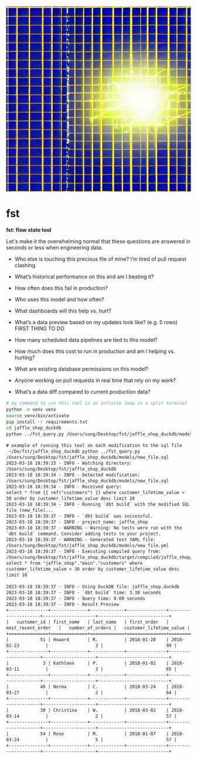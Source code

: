 <p align="center">
  <img src="./images/logo.jpeg" alt="fst: flow state tool]">
</p>


# fst

**fst: flow state tool**

Let's make it the overwhelming normal that these questions are answered in seconds or less when engineering data.

- Who else is touching this precious file of mine? I’m tired of pull request clashing

- What’s historical performance on this and am I beating it?

- How often does this fail in production?

- Who uses this model and how often?

- What dashboards will this help vs. hurt?

- What’s a data preview based on my updates look like? (e.g. 5 rows) FIRST THING TO DO

- How many scheduled data pipelines are tied to this model?

- How much does this cost to run in production and am I helping vs. hurting?

- What are existing database permissions on this model?

- Anyone working on pull requests in real time that rely on my work?

- What’s a data diff compared to current production data?


```bash
# my command to run this tool in an infinite loop in a split terminal
python -m venv venv
source venv/bin/activate     
pip install -r requirements.txt
cd jaffle_shop_duckdb
python ../fst_query.py /Users/sung/Desktop/fst/jaffle_shop_duckdb/models/customers.sql
```

```shell
# example of running this tool on each modification to the sql file
 ~/De/fst/jaffle_shop_duckdb python ../fst_query.py /Users/sung/Desktop/fst/jaffle_shop_duckdb/models/new_file.sql
2023-03-18 18:39:15 - INFO - Watching directory: /Users/sung/Desktop/fst/jaffle_shop_duckdb
2023-03-18 18:39:34 - INFO - Detected modification: /Users/sung/Desktop/fst/jaffle_shop_duckdb/models/new_file.sql
2023-03-18 18:39:34 - INFO - Received query:
select * from {{ ref("customers") }} where customer_lifetime_value > 30 order by customer_lifetime_value desc limit 10
2023-03-18 18:39:34 - INFO - Running `dbt build` with the modified SQL file (new_file)...
2023-03-18 18:39:37 - INFO - `dbt build` was successful.
2023-03-18 18:39:37 - INFO - project_name: jaffle_shop
2023-03-18 18:39:37 - WARNING - Warning: No tests were run with the `dbt build` command. Consider adding tests to your project.
2023-03-18 18:39:37 - WARNING - Generated test YAML file: /Users/sung/Desktop/fst/jaffle_shop_duckdb/models/new_file.yml
2023-03-18 18:39:37 - INFO - Executing compiled query from: /Users/sung/Desktop/fst/jaffle_shop_duckdb/target/compiled/jaffle_shop/models/new_file.sql
select * from "jaffle_shop"."main"."customers" where customer_lifetime_value > 30 order by customer_lifetime_value desc limit 10

2023-03-18 18:39:37 - INFO - Using DuckDB file: jaffle_shop.duckdb
2023-03-18 18:39:37 - INFO - `dbt build` time: 3.38 seconds
2023-03-18 18:39:37 - INFO - Query time: 0.00 seconds
2023-03-18 18:39:37 - INFO - Result Preview
+---------------+--------------+-------------+---------------+---------------------+--------------------+---------------------------+
|   customer_id | first_name   | last_name   | first_order   | most_recent_order   |   number_of_orders |   customer_lifetime_value |
+===============+==============+=============+===============+=====================+====================+===========================+
|            51 | Howard       | R.          | 2018-01-28    | 2018-02-23          |                  3 |                        99 |
+---------------+--------------+-------------+---------------+---------------------+--------------------+---------------------------+
|             3 | Kathleen     | P.          | 2018-01-02    | 2018-03-11          |                  3 |                        65 |
+---------------+--------------+-------------+---------------+---------------------+--------------------+---------------------------+
|            46 | Norma        | C.          | 2018-03-24    | 2018-03-27          |                  2 |                        64 |
+---------------+--------------+-------------+---------------+---------------------+--------------------+---------------------------+
|            30 | Christina    | W.          | 2018-03-02    | 2018-03-14          |                  2 |                        57 |
+---------------+--------------+-------------+---------------+---------------------+--------------------+---------------------------+
|            54 | Rose         | M.          | 2018-01-07    | 2018-03-24          |                  5 |                        57 |
+---------------+--------------+-------------+---------------+---------------------+--------------------+---------------------------+
```